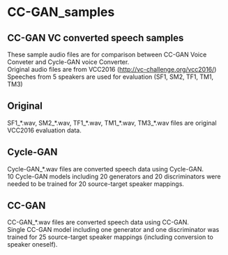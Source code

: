 # CC-GAN_samples  

## CC-GAN VC converted speech samples
  
These sample audio files are for comparison between CC-GAN Voice Conveter and Cycle-GAN voice Converter.  
Original audio files are from VCC2016 (http://vc-challenge.org/vcc2016/)  
Speeches from 5 speakers are used for evaluation (SF1, SM2, TF1, TM1, TM3) 
  
## Original
SF1_\*.wav, SM2_\*.wav, TF1_\*.wav, TM1_\*.wav, TM3_\*.wav files are original VCC2016 evaluation data.  

  
## Cycle-GAN
Cycle-GAN_\*.wav files are converted speech data using Cycle-GAN.  
10 Cycle-GAN models including 20 generators and 20 discriminators were needed to be trained for 20 source-target speaker mappings.  
  
## CC-GAN
CC-GAN_\*.wav files are converted speech data using CC-GAN.  
Single CC-GAN model including one generator and one discriminator was trained for 25 source-target speaker mappings (including conversion to speaker oneself).  

